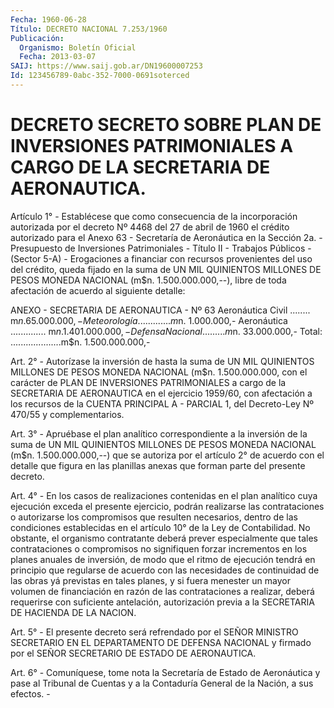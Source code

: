 ```yaml
---
Fecha: 1960-06-28
Título: DECRETO NACIONAL 7.253/1960
Publicación:
  Organismo: Boletín Oficial
  Fecha: 2013-03-07
SAIJ: https://www.saij.gob.ar/DN19600007253
Id: 123456789-0abc-352-7000-0691soterced
---
```

# DECRETO SECRETO SOBRE PLAN DE INVERSIONES PATRIMONIALES A CARGO DE LA SECRETARIA DE AERONAUTICA.

<a id="1"></a>
Artículo 1° - Establécese que como consecuencia de la incorporación autorizada por el decreto Nº 4468 del 27 de abril de 1960 el crédito autorizado para el    Anexo 63 - Secretaría de Aeronáutica en la Sección 2a. - Presupuesto de Inversiones Patrimoniales - Título II - Trabajos Públicos - (Sector 5-A) - Erogaciones a financiar con recursos provenientes del uso del crédito, queda fijado en la suma de UN MIL QUINIENTOS MILLONES DE PESOS MONEDA NACIONAL (m$n. 1.500.000.000,--), libre de toda afectación de acuerdo al siguiente detalle:

ANEXO - SECRETARIA DE AERONAUTICA - Nº 63  Aeronáutica Civil ........ m$n.    65.000.000,- Meteorología ............. m$n.     1.000.000,- Aeronáutica .............. m$n. 1.401.000.000,- Defensa Nacional ......... m$n.    33.000.000,- Total: ....................m$n. 1.500.000.000,-

<a id="2"></a>
Art. 2° - Autorízase la inversión de hasta la suma de UN MIL QUINIENTOS MILLONES DE PESOS MONEDA NACIONAL (m$n. 1.500.000.000, con el carácter de PLAN DE INVERSIONES PATRIMONIALES a cargo de la SECRETARIA DE AERONAUTICA en el ejercicio 1959/60, con afectación a los recursos de la CUENTA PRINCIPAL A - PARCIAL 1, del Decreto-Ley Nº 470/55 y complementarios.

<a id="3"></a>
Art. 3° - Apruébase el plan analítico correspondiente a la inversión de la suma de UN MIL QUINIENTOS MILLONES DE PESOS MONEDA NACIONAL (m$n. 1.500.000.000,--) que se autoriza por el artículo 2° de acuerdo con el detalle que figura en las planillas anexas que forman parte del presente decreto.

<a id="4"></a>
Art. 4° - En los casos de realizaciones contenidas en el plan analítico cuya ejecución exceda el presente ejercicio, podrán realizarse las contrataciones o autorizarse los compromisos que resulten necesarios, dentro de las condiciones establecidas en el    artículo 10° de la  Ley de Contabilidad. No obstante, el organismo contratante deberá prever especialmente que tales contrataciones o compromisos no signifiquen forzar incrementos en los planes anuales de inversión, de modo que el ritmo de ejecución tendrá en principio que regularse de acuerdo con las necesidades de continuidad de las obras yá previstas en tales planes, y si fuera menester un mayor volumen de financiación en razón de las contrataciones a realizar, deberá requerirse con suficiente antelación, autorización previa a la SECRETARIA DE HACIENDA DE LA NACION.

<a id="5"></a>
Art. 5° - El presente decreto será refrendado por el SEÑOR MINISTRO SECRETARIO EN EL DEPARTAMENTO DE DEFENSA NACIONAL y firmado por el SEÑOR SECRETARIO DE ESTADO DE AERONAUTICA.

<a id="6"></a>
Art. 6° - Comuníquese, tome nota la Secretaría de Estado de Aeronáutica y pase al Tribunal de Cuentas y a la Contaduría General de la Nación, a sus efectos. -